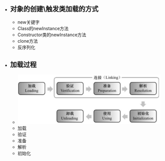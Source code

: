 - ## 对象的创建\触发类加载的方式
	- new关键字
	- Class的newInstance方法
	- Constructor类的newInstance方法
	- clone方法
	- 反序列化
- ## 加载过程
	- ![image.png](../assets/image_1673522060461_0.png)
	- 加载
	- 验证
	- 准备
	- 解析
	- 初始化